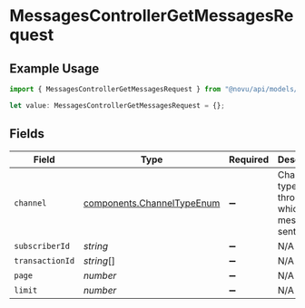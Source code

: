 # MessagesControllerGetMessagesRequest

## Example Usage

```typescript
import { MessagesControllerGetMessagesRequest } from "@novu/api/models/operations";

let value: MessagesControllerGetMessagesRequest = {};
```

## Fields

| Field                                                                    | Type                                                                     | Required                                                                 | Description                                                              |
| ------------------------------------------------------------------------ | ------------------------------------------------------------------------ | ------------------------------------------------------------------------ | ------------------------------------------------------------------------ |
| `channel`                                                                | [components.ChannelTypeEnum](../../models/components/channeltypeenum.md) | :heavy_minus_sign:                                                       | Channel type through which the message is sent                           |
| `subscriberId`                                                           | *string*                                                                 | :heavy_minus_sign:                                                       | N/A                                                                      |
| `transactionId`                                                          | *string*[]                                                               | :heavy_minus_sign:                                                       | N/A                                                                      |
| `page`                                                                   | *number*                                                                 | :heavy_minus_sign:                                                       | N/A                                                                      |
| `limit`                                                                  | *number*                                                                 | :heavy_minus_sign:                                                       | N/A                                                                      |